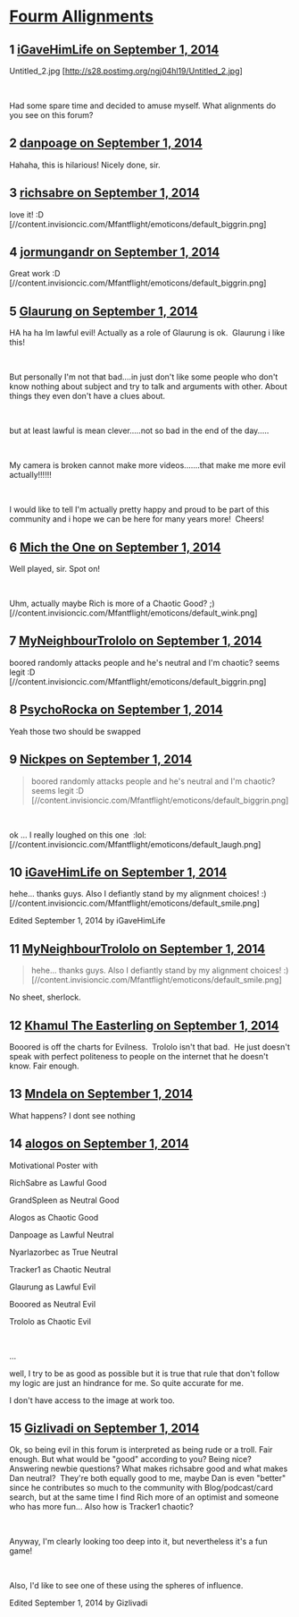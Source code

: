 # [Fourm Allignments](https://community.fantasyflightgames.com/topic/120862-fourm-allignments/)

## 1 [iGaveHimLife on September 1, 2014](https://community.fantasyflightgames.com/topic/120862-fourm-allignments/?do=findComment&comment=1241480)

Untitled_2.jpg [http://s28.postimg.org/ngj04hl19/Untitled_2.jpg]

 

Had some spare time and decided to amuse myself. What alignments do you see on this forum?

## 2 [danpoage on September 1, 2014](https://community.fantasyflightgames.com/topic/120862-fourm-allignments/?do=findComment&comment=1241561)

Hahaha, this is hilarious! Nicely done, sir.

## 3 [richsabre on September 1, 2014](https://community.fantasyflightgames.com/topic/120862-fourm-allignments/?do=findComment&comment=1241563)

love it! :D [//content.invisioncic.com/Mfantflight/emoticons/default_biggrin.png]

## 4 [jormungandr on September 1, 2014](https://community.fantasyflightgames.com/topic/120862-fourm-allignments/?do=findComment&comment=1241570)

Great work :D [//content.invisioncic.com/Mfantflight/emoticons/default_biggrin.png]

## 5 [Glaurung on September 1, 2014](https://community.fantasyflightgames.com/topic/120862-fourm-allignments/?do=findComment&comment=1241615)

HA ha ha Im lawful evil! Actually as a role of Glaurung is ok.  Glaurung i like this!

 

But personally I'm not that bad....in just don't like some people who don't know nothing about subject and try to talk and arguments with other. About things they even don't have a clues about.

 

but at least lawful is mean clever.....not so bad in the end of the day.....

 

My camera is broken cannot make more videos.......that make me more evil actually!!!!!!

 

I would like to tell I'm actually pretty happy and proud to be part of this community and i hope we can be here for many years more!  Cheers!

## 6 [Mich the One on September 1, 2014](https://community.fantasyflightgames.com/topic/120862-fourm-allignments/?do=findComment&comment=1241619)

Well played, sir. Spot on!  

 

Uhm, actually maybe Rich is more of a Chaotic Good? ;) [//content.invisioncic.com/Mfantflight/emoticons/default_wink.png]

## 7 [MyNeighbourTrololo on September 1, 2014](https://community.fantasyflightgames.com/topic/120862-fourm-allignments/?do=findComment&comment=1241626)

boored randomly attacks people and he's neutral and I'm chaotic? seems legit :D [//content.invisioncic.com/Mfantflight/emoticons/default_biggrin.png]

## 8 [PsychoRocka on September 1, 2014](https://community.fantasyflightgames.com/topic/120862-fourm-allignments/?do=findComment&comment=1241665)

Yeah those two should be swapped

## 9 [Nickpes on September 1, 2014](https://community.fantasyflightgames.com/topic/120862-fourm-allignments/?do=findComment&comment=1241677)

> boored randomly attacks people and he's neutral and I'm chaotic? seems legit :D [//content.invisioncic.com/Mfantflight/emoticons/default_biggrin.png]

 

ok ... I really loughed on this one  :lol: [//content.invisioncic.com/Mfantflight/emoticons/default_laugh.png]

## 10 [iGaveHimLife on September 1, 2014](https://community.fantasyflightgames.com/topic/120862-fourm-allignments/?do=findComment&comment=1241699)

hehe... thanks guys. Also I defiantly stand by my alignment choices! :) [//content.invisioncic.com/Mfantflight/emoticons/default_smile.png]

Edited September 1, 2014 by iGaveHimLife

## 11 [MyNeighbourTrololo on September 1, 2014](https://community.fantasyflightgames.com/topic/120862-fourm-allignments/?do=findComment&comment=1241711)

> hehe... thanks guys. Also I defiantly stand by my alignment choices! :) [//content.invisioncic.com/Mfantflight/emoticons/default_smile.png]

No sheet, sherlock.

## 12 [Khamul The Easterling on September 1, 2014](https://community.fantasyflightgames.com/topic/120862-fourm-allignments/?do=findComment&comment=1242181)

Booored is off the charts for Evilness.  Trololo isn't that bad.  He just doesn't speak with perfect politeness to people on the internet that he doesn't know. Fair enough.  

## 13 [Mndela on September 1, 2014](https://community.fantasyflightgames.com/topic/120862-fourm-allignments/?do=findComment&comment=1242208)

What happens? I dont see nothing

## 14 [alogos on September 1, 2014](https://community.fantasyflightgames.com/topic/120862-fourm-allignments/?do=findComment&comment=1242252)

Motivational Poster with

RichSabre as Lawful Good

GrandSpleen as Neutral Good

Alogos as Chaotic Good

Danpoage as Lawful Neutral

Nyarlazorbec as True Neutral

Tracker1 as Chaotic Neutral

Glaurung as Lawful Evil

Booored as Neutral Evil

Trololo as Chaotic Evil

 

...

well, I try to be as good as possible but it is true that rule that don't follow my logic are just an hindrance for me. So quite accurate for me.

I don't have access to the image at work too.

## 15 [Gizlivadi on September 1, 2014](https://community.fantasyflightgames.com/topic/120862-fourm-allignments/?do=findComment&comment=1242254)

Ok, so being evil in this forum is interpreted as being rude or a troll. Fair enough. But what would be "good" according to you? Being nice? Answering newbie questions? What makes richsabre good and what makes Dan neutral?  They're both equally good to me, maybe Dan is even "better" since he contributes so much to the community with Blog/podcast/card search, but at the same time I find Rich more of an optimist and someone who has more fun... Also how is Tracker1 chaotic?

 

Anyway, I'm clearly looking too deep into it, but nevertheless it's a fun game!

 

Also, I'd like to see one of these using the spheres of influence.

Edited September 1, 2014 by Gizlivadi

